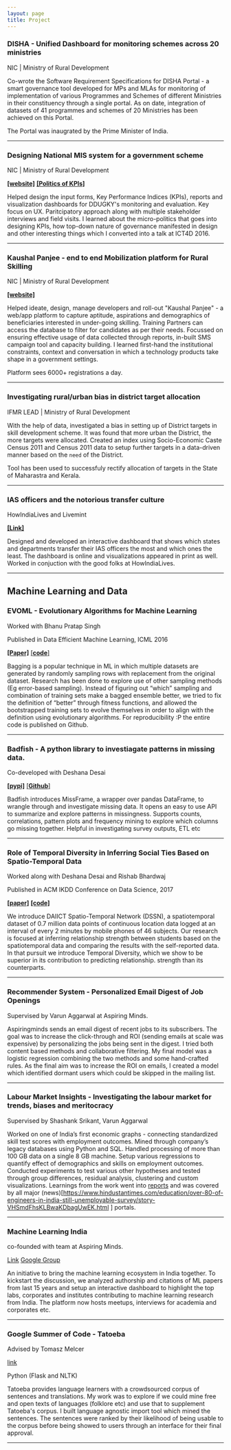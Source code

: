```yaml
---
layout: page
title: Project
---
```



### DISHA - Unified Dashboard for monitoring schemes across 20 ministries
 NIC | Ministry of Rural Development

Co-wrote the Software Requirement Specifications for DISHA Portal - a smart governance tool developed for MPs and MLAs for monitoring of implementation of various Programmes and Schemes of different Ministries in their constituency through a single portal. As on date, integration of datasets of 41 programmes and schemes of 20 Ministries has been achieved on this Portal. 

The Portal was inaugrated by the Prime Minister of India.

___


### Designing National MIS system for a government scheme
NIC | Ministry of Rural Development

[**[website]**](http://kaushalpragati.nic.in/) [**[Politics of KPIs]**](http://schd.ws/hosted_files/2017ict4dconference/b5/Politics%20of%20KPIs.pdf)

Helped design the input forms, Key Performance Indices (KPIs), reports and visualization dashboards for DDUGKY's monitoring and evaluation.
Key focus on UX. Paritcipatory approach along with multiple stakeholder interviews and field visits. 
I learned about the micro-politics that goes into designing KPIs, how top-down nature of governance manifested in design and other interesting things which I converted into a talk at ICT4D 2016.

___

### Kaushal Panjee - end to end Mobilization platform for Rural Skilling
NIC | Ministry of Rural Development

[**[website]**](http://kaushalpanjee.nic.in)

Helped ideate, design, manage developers and roll-out "Kaushal Panjee" - a web/app platform to capture aptitude, aspirations and demographics
of beneficiaries interested in under-going skilling. Training Partners can access the database to filter for candidates as per their needs.
Focussed on ensuring effective usage of data collected through reports, in-built SMS campaign tool and capacity building.
I learned first-hand the institutional constraints, context and conversation in which a technology products take shape in a government settings.

Platform sees 6000+ registrations a day.

___

### Investigating rural/urban bias in district target allocation
IFMR LEAD | Ministry of Rural Development

With the help of data, investigated a bias in setting up of District targets in skill development scheme. It was found that more urban the District, the more targets were allocated. Created an index using Socio-Economic Caste Census 2011 and Census 2011 data to setup further targets in a data-driven manner based on the `need` of the District.

Tool has been used to successfuly rectify allocation of targets in the State of Maharastra and Kerala.

___

### IAS officers and the notorious transfer culture
HowIndiaLives and Livemint

[**[Link]**](http://www.livemint.com/Politics/jSvUSWHe6tq0zBTRKENycJ/IAS-officers-and-the-notorious-transfer-culture.html)

Designed and developed an interactive dashboard that shows which states and departments transfer their IAS officers the most and which ones the least. The dashboard is online and visualizations appeared in print as well. Worked in conjuction with the good folks at HowIndiaLives.

___

## Machine Learning and Data

### EVOML - Evolutionary Algorithms for Machine Learning
Worked with Bhanu Pratap Singh

Published in Data Efficient Machine Learning, ICML 2016

[**[Paper]**](https://arxiv.org/pdf/1610.00465.pdf.) [[**code**]](https://github.com/EvoML/EvoML)

Bagging is a popular technique in ML in which multiple datasets are generated by randomly sampling rows with replacement from the original dataset. Research has been done to explore use of other sampling methods (Eg error-based sampling). Instead of figuring out “which” sampling and combination of training sets make a bagged ensemble better, we tried to fix the definition of “better” through fitness functions, and allowed the bootstrapped training sets to evolve themselves in order to align with the definition using evolutionary algorithms. For reproducibility :P the entire code is published on Github.

___

### Badfish - A python library to investiagate patterns in missing data.
Co-developed with Deshana Desai 

[**[pypi]**](https://pypi.python.org/pypi/badfish/0.1.2) [[**Github**]](http://github.com/harshnisar/badfish)

Badfish introduces MissFrame, a wrapper over pandas DataFrame, to wrangle through and investigate missing data. It opens an easy to use API to summarize and explore patterns in missingness. Supports counts, correlations, pattern plots and frequency mining to explore which columns go missing together. Helpful in investigating survey outputs, ETL etc

___

### Role of Temporal Diversity in Inferring Social Ties Based on Spatio-Temporal Data
Worked along with Deshana Desai and Rishab Bhardwaj

Published in ACM IKDD Conference on Data Science, 2017

[**[paper]**](https://dl.acm.org/citation.cfm?id=3041836) [**[code]**](https://github.com/deshanadesai/Geospat) 

We introduce DAIICT Spatio-Temporal Network (DSSN), a spatiotemporal dataset of 0.7 million data points of continuous location data logged at an interval of every 2 minutes by mobile phones of 46 subjects. Our research is focused at inferring relationship strength between students based on the spatiotemporal data and comparing the results with the self-reported data. In that pursuit we introduce Temporal Diversity, which we show to be superior in its contribution to predicting relationship.
strength than its counterparts.

___

### Recommender System - Personalized Email Digest of Job Openings
Supervised by Varun Aggarwal at Aspiring Minds.

Aspiringminds sends an email digest of recent jobs to its subscribers. The goal was to increase the click-through and ROI (sending emails at scale was expensive) by personalizing the jobs being sent in the digest. I tried both content based methods and collaborative filtering.  My final model was a logistic regression combining the two methods and some hand-crafted rules. As the final aim was to increase the ROI on emails, I created a model which identified dormant users which could be skipped in the mailing list. 

___

### Labour Market Insights - Investigating the labour market for trends, biases and meritocracy
Supervised by Shashank Srikant, Varun Aggarwal

Worked on one of India’s first economic graphs - connecting standardized skill test scores with employment outcomes. Mined through company’s legacy databases using Python and SQL. Handled processing of more than 100 GB data on a single 8 GB machine. 
Setup various regressions to quantify effect of demographics and skills on employment outcomes. 
Conducted experiments to test various other hypotheses and tested through group differences, residual analysis, clustering and custom visualizations. 
Learnings from the work went into [reports](http://www.aspiringminds.com/sites/default/files/National%20Employability%20Report%20-%20Engineers%2C%20Annual%20Report%202014.pdf) and was covered by all major (news)[https://www.hindustantimes.com/education/over-80-of-engineers-in-india-still-unemployable-survey/story-VHSmdFhsKLBwaKDbagUwEK.html
] portals.

___

### Machine Learning India
co-founded with team at Aspiring Minds.

[Link](http://ml-india.org) [Google Group](https://groups.google.com/forum/?hl=en#!forum/ml-india)

An initiative to bring the machine learning ecosystem in India together. To kickstart the discussion, we analyzed authorship and citations of ML papers from last 15 years and setup an interactive dashboard to highlight the top labs, corporates and institutes contributing to machine learning research from India. The platform now hosts meetups, interviews for academia and corporates etc. 

___

### Google Summer of Code - Tatoeba
Advised by Tomasz Melcer

[link](http://tatoeba.org)

Python (Flask and NLTK)

Tatoeba provides language learners with a crowdsourced corpus of sentences and translations. My work was to explore if we could mine free and open texts of languages (folklore etc) and use that to supplement Tatoeba's corpus. I built language agnostic import tool which mined the sentences. The sentences were ranked by their likelihood of being usable to the corpus before being showed to users through an interface for their final approval.  

___


